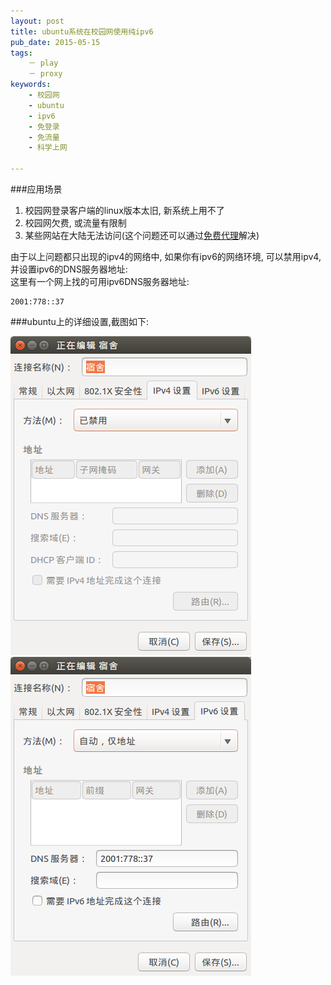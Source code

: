 ```yaml
---
layout: post
title: ubuntu系统在校园网使用纯ipv6
pub_date: 2015-05-15
tags:
    － play
    － proxy
keywords:
    - 校园网
    - ubuntu
    - ipv6
    - 免登录
    - 免流量
    - 科学上网

---
```


###应用场景

1. 校园网登录客户端的linux版本太旧, 新系统上用不了
2. 校园网欠费, 或流量有限制
3. 某些网站在大陆无法访问(这个问题还可以通过[免费代理](/2015/05/14/proxy.html)解决)

由于以上问题都只出现的ipv4的网络中, 如果你有ipv6的网络环境, 可以禁用ipv4, 并设置ipv6的DNS服务器地址:    
这里有一个网上找的可用ipv6DNS服务器地址:

```
2001:778::37
```

###ubuntu上的详细设置,截图如下:    

![禁用ipv4](/images/ipv6_setting0.png)
![设置ipv6](/images/ipv6_setting1.png)




